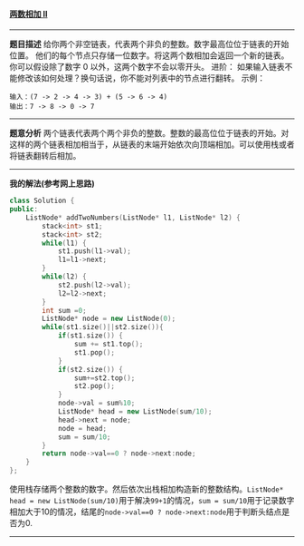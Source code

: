 ####  [两数相加 II](https://leetcode-cn.com/problems/add-two-numbers-ii/)

***

**题目描述**
给你两个非空链表，代表两个非负的整数。数字最高位位于链表的开始位置。
他们的每个节点只存储一位数字。将这两个数相加会返回一个新的链表。
你可以假设除了数字 0 以外，这两个数字不会以零开头。
进阶：
如果输入链表不能修改该如何处理？换句话说，你不能对列表中的节点进行翻转。
示例：

```
输入：(7 -> 2 -> 4 -> 3) + (5 -> 6 -> 4)
输出：7 -> 8 -> 0 -> 7
```
***

**题意分析**
两个链表代表两个两个非负的整数。整数的最高位位于链表的开始。对这样的两个链表相加相当于，从链表的末端开始依次向顶端相加。可以使用栈或者将链表翻转后相加。

***
**我的解法(参考网上思路)**
```cpp
class Solution {
public:
    ListNode* addTwoNumbers(ListNode* l1, ListNode* l2) {
        stack<int> st1;
        stack<int> st2;
        while(l1) {
            st1.push(l1->val);
            l1=l1->next;
        }
        while(l2) {
            st2.push(l2->val);
            l2=l2->next;
        }
        int sum =0;
        ListNode* node = new ListNode(0);
        while(st1.size()||st2.size()){
            if(st1.size()) {
                sum += st1.top();
                st1.pop();
            }
            if(st2.size()) {
                sum+=st2.top();
                st2.pop();
            }
            node->val = sum%10;
            ListNode* head = new ListNode(sum/10);
            head->next = node;
            node = head;
            sum = sum/10;
        }
        return node->val==0 ? node->next:node;
    }
};
```

使用栈存储两个整数的数字。然后依次出栈相加构造新的整数结构。`ListNode* head = new ListNode(sum/10)`用于解决`99+1`的情况，`sum = sum/10`用于记录数字相加大于10的情况，结尾的`node->val==0 ? node->next:node`用于判断头结点是否为0.

***








